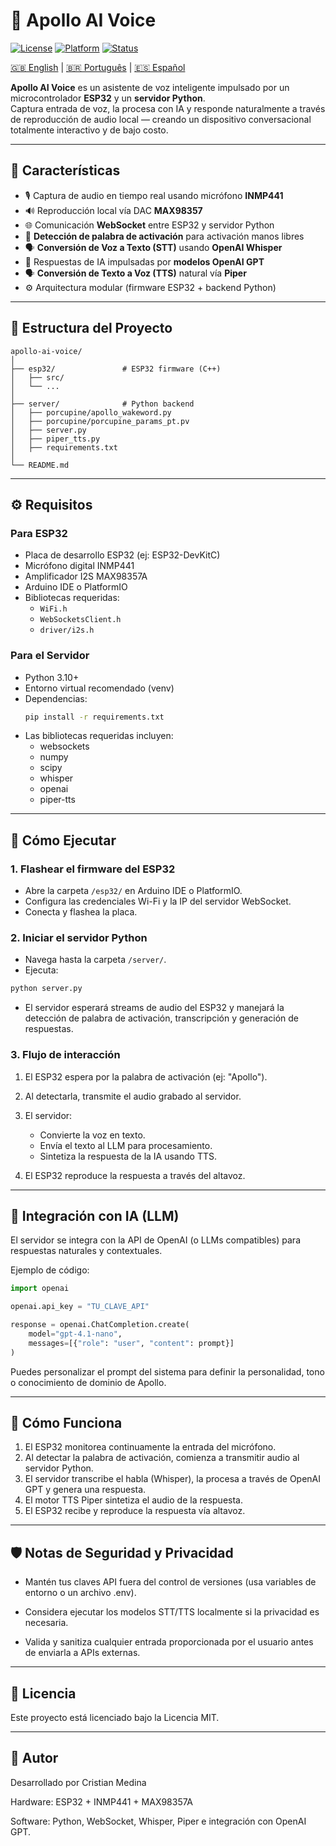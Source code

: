 # 🤖 Apollo AI Voice

[![License](https://img.shields.io/badge/license-MIT-blue.svg)](LICENSE)
[![Platform](https://img.shields.io/badge/platform-ESP32%20%7C%20Python-yellow.svg)]()
[![Status](https://img.shields.io/badge/status-activo-success.svg)]()

[🇬🇧 English](README.md) | [🇧🇷 Português](README.pt_br.md) | [🇪🇸 Español](README.es.md)

**Apollo AI Voice** es un asistente de voz inteligente impulsado por un microcontrolador **ESP32** y un **servidor Python**.  
Captura entrada de voz, la procesa con IA y responde naturalmente a través de reproducción de audio local — creando un dispositivo conversacional totalmente interactivo y de bajo costo.

---

## 🧩 Características
- 🎙️ Captura de audio en tiempo real usando micrófono **INMP441**  
- 🔊 Reproducción local vía DAC **MAX98357**  
- 🌐 Comunicación **WebSocket** entre ESP32 y servidor Python  
- 🧠 **Detección de palabra de activación** para activación manos libres  
- 🗣️ **Conversión de Voz a Texto (STT)** usando **OpenAI Whisper**  
- 🤖 Respuestas de IA impulsadas por **modelos OpenAI GPT**  
- 🗣️ **Conversión de Texto a Voz (TTS)** natural vía **Piper**  
- ⚙️ Arquitectura modular (firmware ESP32 + backend Python)  

---

## 📁 Estructura del Proyecto
```plaintext
apollo-ai-voice/
│
├── esp32/               # ESP32 firmware (C++)
│   ├── src/
│   └── ...
│
├── server/              # Python backend
│   ├── porcupine/apollo_wakeword.py
│   ├── porcupine/porcupine_params_pt.pv
│   ├── server.py
│   ├── piper_tts.py
│   ├── requirements.txt
│
└── README.md
```

---

## ⚙️ Requisitos

### Para ESP32
- Placa de desarrollo ESP32 (ej: ESP32-DevKitC)
- Micrófono digital INMP441
- Amplificador I2S MAX98357A
- Arduino IDE o PlatformIO
- Bibliotecas requeridas:
  - `WiFi.h`
  - `WebSocketsClient.h`
  - `driver/i2s.h`

### Para el Servidor
- Python 3.10+
- Entorno virtual recomendado (venv)
- Dependencias:
  ```bash
  pip install -r requirements.txt
  ```
- Las bibliotecas requeridas incluyen:
    - websockets
    - numpy
    - scipy
    - whisper
    - openai
    - piper-tts

---

## 🚀 Cómo Ejecutar

### 1. Flashear el firmware del ESP32
- Abre la carpeta `/esp32/` en Arduino IDE o PlatformIO.
- Configura las credenciales Wi-Fi y la IP del servidor WebSocket.
- Conecta y flashea la placa.

### 2. Iniciar el servidor Python

- Navega hasta la carpeta `/server/`.
- Ejecuta:
```bash
python server.py
```
- El servidor esperará streams de audio del ESP32 y manejará la detección de palabra de activación, transcripción y generación de respuestas.

### 3. Flujo de interacción

1. El ESP32 espera por la palabra de activación (ej: "Apollo").
2. Al detectarla, transmite el audio grabado al servidor.
3. El servidor:
    - Convierte la voz en texto.
    - Envía el texto al LLM para procesamiento.
    - Sintetiza la respuesta de la IA usando TTS.

4. El ESP32 reproduce la respuesta a través del altavoz.

---

## 🧠 Integración con IA (LLM)

El servidor se integra con la API de OpenAI (o LLMs compatibles) para respuestas naturales y contextuales.

Ejemplo de código:
```python
import openai

openai.api_key = "TU_CLAVE_API"

response = openai.ChatCompletion.create(
    model="gpt-4.1-nano",
    messages=[{"role": "user", "content": prompt}]
)

```
Puedes personalizar el prompt del sistema para definir la personalidad, tono o conocimiento de dominio de Apollo.

---

## 🧠 Cómo Funciona

1. El ESP32 monitorea continuamente la entrada del micrófono.
2. Al detectar la palabra de activación, comienza a transmitir audio al servidor Python.
3. El servidor transcribe el habla (Whisper), la procesa a través de OpenAI GPT y genera una respuesta.
4. El motor TTS Piper sintetiza el audio de la respuesta.
5. El ESP32 recibe y reproduce la respuesta vía altavoz.

---

## 🛡️ Notas de Seguridad y Privacidad

- Mantén tus claves API fuera del control de versiones (usa variables de entorno o un archivo .env).

- Considera ejecutar los modelos STT/TTS localmente si la privacidad es necesaria.

- Valida y sanitiza cualquier entrada proporcionada por el usuario antes de enviarla a APIs externas.

---

## 📜 Licencia

Este proyecto está licenciado bajo la Licencia MIT.

---

## 💬 Autor

Desarrollado por Cristian Medina

Hardware: ESP32 + INMP441 + MAX98357A

Software: Python, WebSocket, Whisper, Piper e integración con OpenAI GPT.